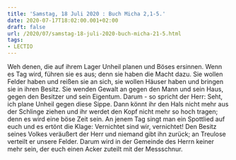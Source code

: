 ```yaml
---
title: 'Samstag, 18 Juli 2020 : Buch Micha 2,1-5.'
date: 2020-07-17T18:02:00.001+02:00
draft: false
url: /2020/07/samstag-18-juli-2020-buch-micha-21-5.html
tags: 
- LECTIO
---
```


Weh denen, die auf ihrem Lager Unheil planen und Böses ersinnen. Wenn es Tag wird, führen sie es aus; denn sie haben die Macht dazu. Sie wollen Felder haben und reißen sie an sich, sie wollen Häuser haben und bringen sie in ihren Besitz. Sie wenden Gewalt an gegen den Mann und sein Haus, gegen den Besitzer und sein Eigentum. Darum - so spricht der Herr: Seht, ich plane Unheil gegen diese Sippe. Dann könnt ihr den Hals nicht mehr aus der Schlinge ziehen und ihr werdet den Kopf nicht mehr so hoch tragen; denn es wird eine böse Zeit sein. An jenem Tag singt man ein Spottlied auf euch und es ertönt die Klage: Vernichtet sind wir, vernichtet! Den Besitz seines Volkes veräußert der Herr und niemand gibt ihn zurück; an Treulose verteilt er unsere Felder. Darum wird in der Gemeinde des Herrn keiner mehr sein, der euch einen Acker zuteilt mit der Messschnur.
